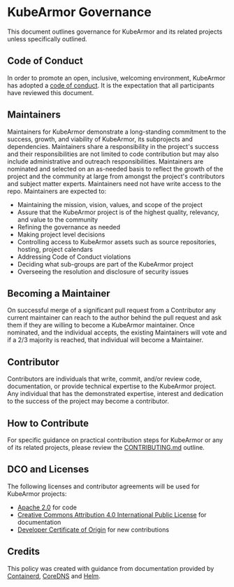 # KubeArmor Governance

This document outlines governance for KubeArmor and its related projects unless specifically outlined.

## Code of Conduct

In order to promote an open, inclusive, welcoming environment, KubeArmor has adopted a [code of conduct](https://github.com/kubearmor/KubeArmor/blob/main/CODE_OF_CONDUCT.md). It is the expectation that all participants have reviewed this document.

## Maintainers

Maintainers for KubeArmor demonstrate a long-standing commitment to the success, growth, and viability of KubeArmor, its subprojects and dependencies. Maintainers share a responsibility in the project's success and their responsibilities are not limited to code contribution but may also include administrative and outreach responsibilities. Maintainers are nominated and selected on an as-needed basis to reflect the growth of the project and the community at large from amongst the project's contributors and subject matter experts. Maintainers need not have write access to the repo. Maintainers are expected to:

* Maintaining the mission, vision, values, and scope of the project
* Assure that the KubeArmor project is of the highest quality, relevancy, and value to the community
* Refining the governance as needed
* Making project level decisions
* Controlling access to KubeArmor assets such as source repositories, hosting, project calendars
* Addressing Code of Conduct violations
* Deciding what sub-groups are part of the KubeArmor project
* Overseeing the resolution and disclosure of security issues

## Becoming a Maintainer

On successful merge of a significant pull request from a Contributor any current maintainer can reach to the author behind the pull request and ask them if they are willing to become a KubeArmor maintainer. Once nominated, and the individual accepts, the existing Maintainers will vote and if a 2/3 majority is reached, that individual will become a Maintainer.

## Contributor

Contributors are individuals that write, commit, and/or review code, documentation, or provide technical expertise to the KubeArmor project. Any individual that has the demonstrated expertise, interest and dedication to the success of the project may become a contributor.

## How to Contribute

For specific guidance on practical contribution steps for KubeArmor or any of its related projects, please review the [CONTRIBUTING.md](./CONTRIBUTING.md) outline.

## DCO and Licenses

The following licenses and contributor agreements will be used for KubeArmor projects:

* [Apache 2.0](https://opensource.org/licenses/Apache-2.0) for code
* [Creative Commons Attribution 4.0 International Public License](https://creativecommons.org/licenses/by/4.0/legalcode) for documentation
* [Developer Certificate of Origin](https://developercertificate.org/) for new contributions

## Credits
This policy was created with guidance from documentation provided by [Containerd](https://github.com/containerd/project/blob/master/GOVERNANCE.md), [CoreDNS](https://github.com/coredns/coredns/blob/master/GOVERNANCE.md) and [Helm](https://github.com/helm/community/blob/main/governance/governance.md).

